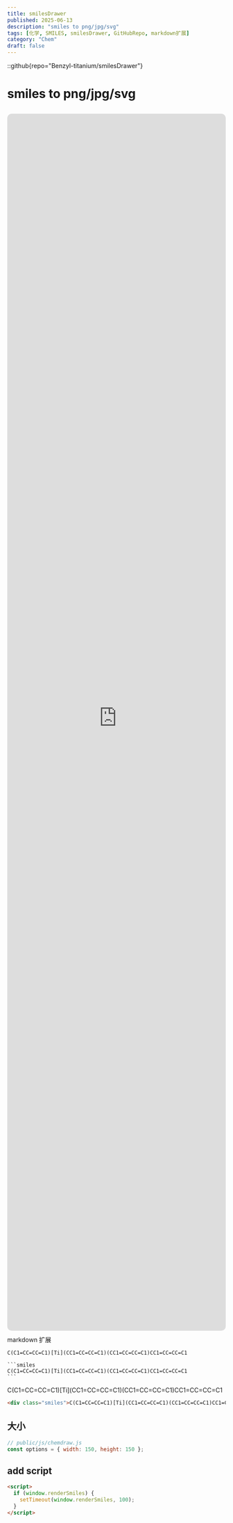 ```yaml
---
title: smilesDrawer
published: 2025-06-13
description: "smiles to png/jpg/svg"
tags: [化学, SMILES, smilesDrawer, GitHubRepo, markdown扩展]
category: "Chem"
draft: false
---
```


::github{repo="Benzyl-titanium/smilesDrawer"}

# smiles to png/jpg/svg

<iframe src="https://smilesdrawer.benzyl-titanium.top/" style="width: 100%; height: 70vh; border: none; border-radius: 10px;margin: 10px auto"></iframe

# markdown 扩展

```smiles
C(C1=CC=CC=C1)[Ti](CC1=CC=CC=C1)(CC1=CC=CC=C1)CC1=CC=CC=C1
```

````
```smiles
C(C1=CC=CC=C1)[Ti](CC1=CC=CC=C1)(CC1=CC=CC=C1)CC1=CC=CC=C1
```
````

<div class="smiles">C(C1=CC=CC=C1)[Ti](CC1=CC=CC=C1)(CC1=CC=CC=C1)CC1=CC=CC=C1</div>

```html
<div class="smiles">C(C1=CC=CC=C1)[Ti](CC1=CC=CC=C1)(CC1=CC=CC=C1)CC1=CC=CC=C1</div>
```

## 大小

```js
// public/js/chemdraw.js
const options = { width: 150, height: 150 };
```

## add script

```html
<script>
  if (window.renderSmiles) {
    setTimeout(window.renderSmiles, 100);
  }
</script>
```

<script>
  if (window.renderSmiles) {
    setTimeout(window.renderSmiles, 100);
  }
</script>
